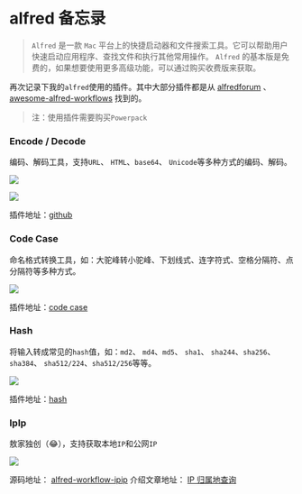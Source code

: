 # alfred 备忘录

> `Alfred` 是一款 `Mac` 平台上的快捷启动器和文件搜索工具。它可以帮助用户快速启动应用程序、查找文件和执行其他常用操作。 
`Alfred` 的基本版是免费的，如果想要使用更多高级功能，可以通过购买收费版来获取。

再次记录下我的`alfred`使用的插件。其中大部分插件都是从 [alfredforum](https://www.alfredforum.com/) 、 [awesome-alfred-workflows](https://github.com/alfred-workflows/awesome-alfred-workflows) 找到的。

> 注：使用插件需要购买`Powerpack`

### Encode / Decode

编码、解码工具，支持`URL`、 `HTML`、`base64`、 `Unicode`等多种方式的编码、解码。

![](https://z.wiki/images/20220404/9988378ebdaa4338a56f8f1cf77751fd.png)

![](https://z.wiki/images/20220404/e1e3e1df37764325a61034440e1bcded.png)

插件地址：[github](https://github.com/willfarrell/alfred-encode-decode-workflow)

### Code Case

命名格式转换工具，如：大驼峰转小驼峰、下划线式、连字符式、空格分隔符、点分隔符等多种方式。

![](https://z.wiki/images/20220404/6b602f5fba024646b17827847032d390.png)

插件地址：[code case](http://www.packal.org/workflow/code-case)


### Hash

将输入转成常见的`hash`值，如：`md2`、 `md4`、`md5`、 `sha1`、 `sha244`、`sha256`、`sha384`、 `sha512/224`、`sha512/256`等等。

![](https://4.z.wiki/images/20220404/780ef2831a0b41cfb942c1548837de7e.png)

插件地址：[hash](https://github.com/BigLuck/alfred2-hash)


### IpIp

敖家独创（😂），支持获取本地`IP`和公网`IP`

![](https://z.wiki/images/20220410/d68b782087bd45909d9e814bb8393272.png)

源码地址： [alfred-workflow-ipip](https://github.com/yihuaxiang/alfred-workflow-ipip) 
介绍文章地址： [IP 归属地查询](https://z.wiki/misc/ip-query.html#%E9%98%B6%E6%AE%B5%E6%80%A7%E6%88%90%E6%9E%9C)
